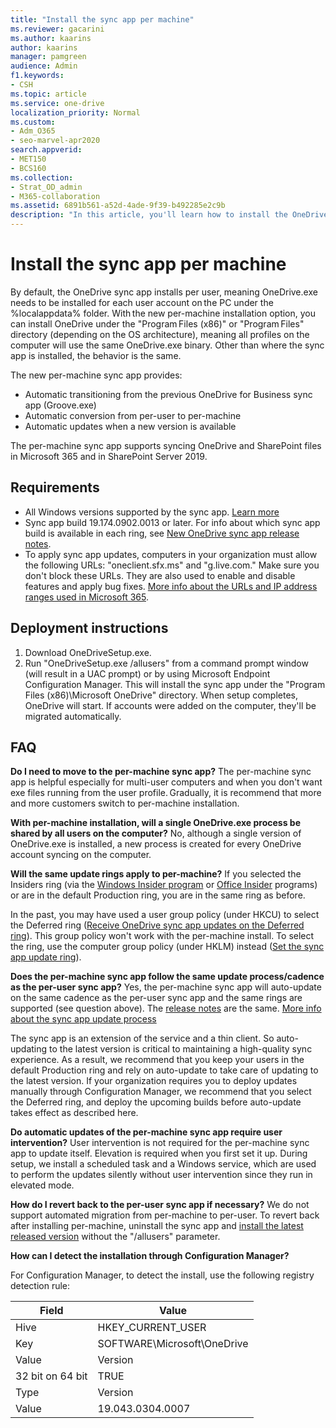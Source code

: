 ```yaml
---
title: "Install the sync app per machine"
ms.reviewer: gacarini
ms.author: kaarins
author: kaarins
manager: pamgreen
audience: Admin
f1.keywords:
- CSH
ms.topic: article
ms.service: one-drive
localization_priority: Normal
ms.custom: 
- Adm_O365
- seo-marvel-apr2020
search.appverid:
- MET150
- BCS160
ms.collection: 
- Strat_OD_admin
- M365-collaboration
ms.assetid: 6891b561-a52d-4ade-9f39-b492285e2c9b
description: "In this article, you'll learn how to install the OneDrive sync app for every user account on a Windows PC."
---
```


# Install the sync app per machine

By default, the OneDrive sync app installs per user, meaning OneDrive.exe needs to be installed for each user account on the PC under the %localappdata% folder. With the new per-machine installation option, you can install OneDrive under the "Program Files (x86)"  or "Program Files" directory (depending on the OS architecture), meaning all profiles on the computer will use the same OneDrive.exe binary. Other than where the sync app is installed, the behavior is the same.  

The new per-machine sync app provides:

- Automatic transitioning from the previous OneDrive for Business sync app (Groove.exe)
- Automatic conversion from per-user to per-machine
- Automatic updates when a new version is available

The per-machine sync app supports syncing OneDrive and SharePoint files in Microsoft 365 and in SharePoint Server 2019. 

## Requirements

- All Windows versions supported by the sync app. [Learn more](https://support.office.com/article/cc0cb2b8-f446-445c-9b52-d3c2627d681e)
- Sync app build 19.174.0902.0013 or later. For info about which sync app build is available in each ring, see [New OneDrive sync app release notes](https://support.office.com/article/845dcf18-f921-435e-bf28-4e24b95e5fc0).
- To apply sync app updates, computers in your organization must allow the following URLs: "oneclient.sfx.ms" and "g.live.com." Make sure you don't block these URLs. They are also used to enable and disable features and apply bug fixes. [More info about the URLs and IP address ranges used in Microsoft 365](/office365/enterprise/urls-and-ip-address-ranges).

  
## Deployment instructions

1. Download OneDriveSetup.exe.
2. Run "OneDriveSetup.exe /allusers" from a command prompt window (will result in a UAC prompt) or by using Microsoft Endpoint Configuration Manager. This will install the sync app under the "Program Files (x86)\Microsoft OneDrive" directory. 
When setup completes, OneDrive will start. If accounts were added on the computer, they'll be migrated automatically.  
  
## FAQ

**Do I need to move to the per-machine sync app?** 
The per-machine sync app is helpful especially for multi-user computers and when you don't want exe files running from the user profile. Gradually, it is recommend that more and more customers switch to per-machine installation. 
 
**With per-machine installation, will a single OneDrive.exe process be shared by all users on the computer?** 
No, although a single version of OneDrive.exe is installed, a new process is created for every OneDrive account syncing on the computer. 
 
**Will the same update rings apply to per-machine?** 
If you selected the Insiders ring (via the [Windows Insider program](https://insider.windows.com/) or [Office Insider](https://products.office.com/office-insider) programs) or are in the default Production ring, you are in the same ring as before. 
 
In the past, you may have used a user group policy (under HKCU) to select the Deferred ring ([Receive OneDrive sync app updates on the Deferred ring](https://docs.microsoft.com/OneDrive/use-group-policy#EnableEnterpriseUpdate)). This group policy won't work with the per-machine install. To select the ring, use the computer group policy (under HKLM) instead ([Set the sync app update ring](use-group-policy.md#set-the-sync-app-update-ring)).

**Does the per-machine sync app follow the same update process/cadence as the per-user sync app?** 
Yes, the per-machine sync app will auto-update on the same cadence as the per-user sync app and the same rings are supported (see question above). The [release notes](https://support.office.com/article/845dcf18-f921-435e-bf28-4e24b95e5fc0) are the same. [More info about the sync app update process](sync-client-update-process.md)
 
The sync app is an extension of the service and a thin client. So auto-updating to the latest version is critical to maintaining a high-quality sync experience. As a result, we recommend that you keep your users in the default Production ring and rely on auto-update to take care of updating to the latest version. If your organization requires you to deploy updates manually through Configuration Manager, we recommend that you select the Deferred ring, and deploy the upcoming builds before auto-update takes effect as described here. 

**Do automatic updates of the per-machine sync app require user intervention?**
User intervention is not required for the per-machine sync app to update itself. Elevation is required when you first set it up. During setup, we install a scheduled task and a Windows service, which are used to perform the updates silently without user intervention since they run in elevated mode.

**How do I revert back to the per-user sync app if necessary?** 
We do not support automated migration from per-machine to per-user. To revert back after installing per-machine, uninstall the sync app and [install the latest released version](https://go.microsoft.com/fwlink/?linkid=844652) without the "/allusers" parameter.

**How can I detect the installation through Configuration Manager?** 

For Configuration Manager, to detect the install, use the following registry detection rule:

|Field|Value|
|---|---|
|Hive|   HKEY_CURRENT_USER|
|Key|    SOFTWARE\Microsoft\OneDrive|
|Value|  Version|
|32 bit on 64 bit| TRUE|
|Type|   Version|
|Value|  19.043.0304.0007|
